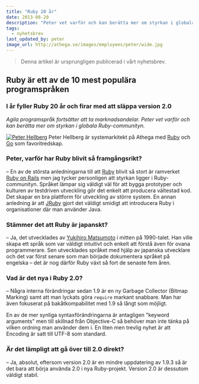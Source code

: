 ```yaml
---
title: "Ruby 20 år"
date: 2013-08-20
description: "Peter vet varför och kan berätta mer om styrkan i globala Ruby-communityn"
tags:
  - nyhetsbrev
last_updated_by: peter
image_url: http://athega.se/images/employees/peter/wide.jpg
---
```

> Denna artikel är ursprungligen publicerad i vårt nyhetsbrev.

## Ruby är ett av de 10 mest populära programspråken

### I år fyller Ruby 20 år och firar med att släppa version 2.0

*Agila programspråk fortsätter att ta marknadsandelar. Peter vet varför och kan berätta mer om styrkan i globala Ruby-communityn.*

[![Peter Hellberg](http://athega.se/images/employees/peter/wide.jpg)](/peter)
Peter Hellberg är systemarkitekt på Athega med [Ruby](http://ruby-lang.org/) och [Go](http://golang.org/) som favoritredskap.

### Peter, varför har Ruby blivit så framgångsrikt?

– En av de största anledningarna till att [Ruby](http://ruby-lang.org/) blivit så stort är ramverket [Ruby on Rails](http://rubyonrails.org/) men jag tycker personligen att styrkan ligger i Ruby-communityn. Språket lämpar sig väldigt väl för att bygga prototyper och kulturen av testdriven utveckling gör det enkelt att producera vältestad kod. Det skapar en bra plattform för utveckling av större system. En annan anledning är att [JRuby](http://jruby.org/) gjort det väldigt smidigt att introducera Ruby i organisationer där man använder Java.

### Stämmer det att Ruby är japanskt?

– Ja, det utvecklades av [Yukihiro Matsumoto](http://en.wikipedia.org/wiki/Yukihiro_Matsumoto) i mitten på 1990-talet. Han ville skapa ett språk som var väldigt intuitivt och enkelt att förstå även för ovana programmerare. Sen utvecklades språket med hjälp av japanska utvecklare och det var först senare som man började dokumentera språket på engelska – det är nog därför Ruby växt så fort de senaste fem åren.

### Vad är det nya i Ruby 2.0?

– Några interna förändringar sedan 1.9 är en ny Garbage Collector (Bitmap Marking) samt att man lyckats göra `require` markant snabbare. Man har även fokuserat på bakåtkompabilitet med 1.9 så långt som möjligt.

En av de mer synliga syntaxförändringarna är antagligen "keyword arguments" men till skillnad från Objective-C så behöver man inte tänka på vilken ordning man använder dem i. En liten men trevlig nyhet är att Encoding är satt till UTF-8 som standard.

### Är det lämpligt att gå över till 2.0 direkt?

– Ja, absolut, eftersom version 2.0 är en mindre uppdatering av 1.9.3 så är det bara att börja använda 2.0 i nya Ruby-projekt. Version 2.0 är dessutom väldigt stabil.


